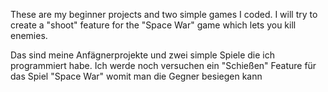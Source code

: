 These are my beginner projects and two simple games I coded. I will try to create a "shoot" feature for the "Space War" game which lets you kill enemies.

Das sind meine Anfägnerprojekte und zwei simple Spiele die ich programmiert habe. Ich werde noch versuchen ein "Schießen" Feature für das Spiel "Space War" womit man die Gegner besiegen kann 
